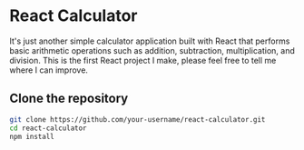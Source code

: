 # React Calculator

It's just another simple calculator application built with React that performs basic arithmetic operations such as addition, subtraction, multiplication, and division. This is the first React project I make, please feel free to tell me where I can improve.

## Clone the repository

```bash
git clone https://github.com/your-username/react-calculator.git
cd react-calculator
npm install
```
